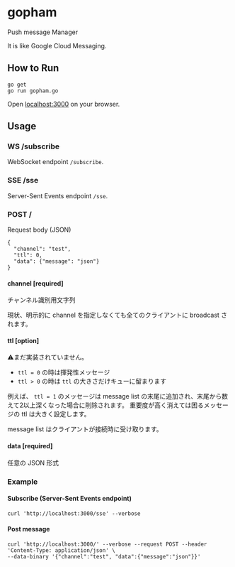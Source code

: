 gopham
======

Push message Manager

It is like Google Cloud Messaging.

How to Run
----------
```
go get
go run gopham.go
```

Open [localhost:3000](http://localhost:3000/) on your browser.

Usage
-----

### WS /subscribe
WebSocket endpoint `/subscribe`.

### SSE /sse
Server-Sent Events endpoint `/sse`.

### POST /
Request body (JSON)

```
{
  "channel": "test",
  "ttl": 0,
  "data": {"message": "json"}
}
```

#### channel [required]
チャンネル識別用文字列

現状、明示的に channel を指定しなくても全てのクライアントに broadcast されます。

#### ttl [option]
⚠まだ実装されていません。

* `ttl = 0` の時は揮発性メッセージ
* `ttl > 0` の時は `ttl` の大きさだけキューに留まります

例えば、 `ttl = 1` のメッセージは message list の末尾に追加され、末尾から数えて2以上深くなった場合に削除されます。
重要度が高く消えては困るメッセージの ttl は大きく設定します。

message list はクライアントが接続時に受け取ります。

#### data [required]
任意の JSON 形式

### Example
#### Subscribe (Server-Sent Events endpoint)
```
curl 'http://localhost:3000/sse' --verbose
```

#### Post message
```
curl 'http://localhost:3000/' --verbose --request POST --header 'Content-Type: application/json' \
--data-binary '{"channel":"test", "data":{"message":"json"}}'
```
